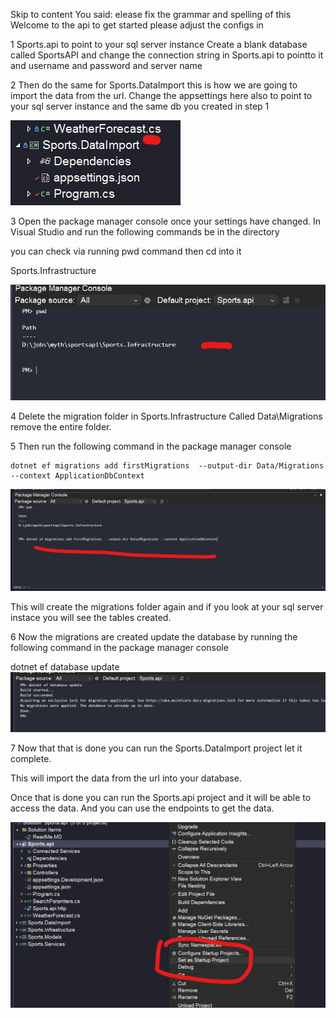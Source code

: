 Skip to content
You said:
elease fix  the grammar and spelling of this 
Welcome to the api to get started please adjust the configs in 

1 Sports.api to point to your sql server instance
Create a blank database called SportsAPI and change
the connection string in Sports.api to pointto it and username
and password and server name

2 Then do the same for Sports.DataImport this is how we are 
going to import the data from the url. Change the appsettings 
here also to point to your sql server instance and the same db you created in step 1

![alt text](assests/import.png)

3 Open the package manager console once your settings have changed.
In Visual Studio and run the following commands be in the directory 

you can check via running pwd command then cd into it 

Sports.Infrastructure

![alt text](assests/import2.png)

4 Delete the migration folder in Sports.Infrastructure 
Called Data\Migrations remove the entire folder.

5 Then run the following command in the package manager console

	dotnet ef migrations add firstMigrations  --output-dir Data/Migrations --context ApplicationDbContext
![alt text](assests/import3.png)

This will create the migrations folder again and if you look 
at your sql server instace you will see the tables created.

6 Now the migrations are created update the database by running the following command in the package manager console

dotnet ef database update  
![alt text](assests/import4.png)

7 Now that that is done you can run the Sports.DataImport project let it complete.

This will import the data from the url into your database.

Once  that is done you can run the Sports.api project and it will be able to access the data.
And you can use the endpoints to get the data.

![alt text](assests/import5.png)
 
